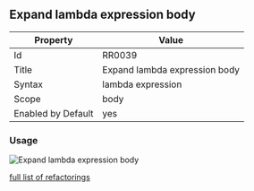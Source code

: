 ## Expand lambda expression body

Property | Value
--- | --- 
Id | RR0039
Title | Expand lambda expression body
Syntax | lambda expression
Scope | body
Enabled by Default | yes

### Usage

![Expand lambda expression body](../../images/refactorings/ExpandLambdaExpressionBody.png)

[full list of refactorings](Refactorings.md)

